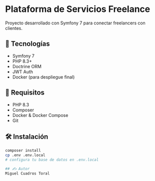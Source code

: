 # Plataforma de Servicios Freelance

Proyecto desarrollado con Symfony 7 para conectar freelancers con clientes.

## 🚀 Tecnologías
- Symfony 7
- PHP 8.3+
- Doctrine ORM
- JWT Auth
- Docker (para despliegue final)

## 🧪 Requisitos
- PHP 8.3
- Composer
- Docker & Docker Compose
- Git

## 🛠 Instalación
```bash
composer install
cp .env .env.local
# configura tu base de datos en .env.local

## ✍️ Autor
Miguel Cuadros Toral